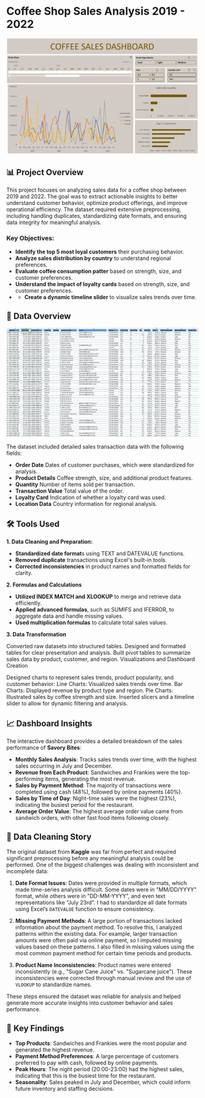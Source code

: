 # Coffee Shop Sales Analysis 2019 - 2022

![Dashboard Overview](https://github.com/karolholda/Excel-for-Data-Analysis/blob/main/Coffee%20Shop%20Project/assets/csd1.jpg)

## 📊 Project Overview

This project focuses on analyzing sales data for a coffee shop between 2019 and 2022. The goal was to extract actionable insights to better understand customer behavior, optimize product offerings, and improve operational efficiency. The dataset required extensive preprocessing, including handling duplicates, standardizing date formats, and ensuring data integrity for meaningful analysis.

### Key Objectives:
- **Identify the top 5 most loyal customers** their purchasing behavior.
- **Analyze sales distribution by country** to understand regional preferences.
- **Evaluate coffee consumption patter** based on strength, size, and customer preferences.
- **Understand the impact of loyalty cards** based on strength, size, and customer preferences.
- - **Create a dynamic timeline slider** to visualize sales trends over time.

## 📅 Data Overview

![Data Table](https://github.com/karolholda/Excel-for-Data-Analysis/blob/main/Coffee%20Shop%20Project/assets/csd2.jpg)

The dataset included detailed sales transaction data with the following fields:
- **Order Date** Dates of customer purchases, which were standardized for analysis.
- **Product Details** Coffee strength, size, and additional product features.
- **Quantity** Number of items sold per transaction.
- **Transaction Value** Total value of the order.
- **Loyalty Card** Indication of whether a loyalty card was used.
- **Location Data** Country information for regional analysis.

## 🛠 Tools Used

**1. Data Cleaning and Preparation:**

- **Standardized date format**s using TEXT and DATEVALUE functions.
- **Removed duplicate** transactions using Excel's built-in tools.
- **Corrected inconsistencies** in product names and formatted fields for clarity.
  
**2. Formulas and Calculations**

- **Utilized INDEX MATCH and XLOOKUP** to merge and retrieve data efficiently.
- **Applied advanced formulas**, such as SUMIFS and IFERROR, to aggregate data and handle missing values.
- **Used multiplication formulas** to calculate total sales values.
  
**3. Data Transformation**

Converted raw datasets into structured tables.
Designed and formatted tables for clear presentation and analysis.
Built pivot tables to summarize sales data by product, customer, and region.
Visualizations and Dashboard Creation

Designed charts to represent sales trends, product popularity, and customer behavior:
Line Charts: Visualized sales trends over time.
Bar Charts: Displayed revenue by product type and region.
Pie Charts: Illustrated sales by coffee strength and size.
Inserted slicers and a timeline slider to allow for dynamic filtering and analysis.

## 📈 Dashboard Insights

The interactive dashboard provides a detailed breakdown of the sales performance of **Savory Bites**:

- **Monthly Sales Analysis**: Tracks sales trends over time, with the highest sales occurring in July and December.
- **Revenue from Each Product**: Sandwiches and Frankies were the top-performing items, generating the most revenue.
- **Sales by Payment Method**: The majority of transactions were completed using cash (48%), followed by online payments (40%).
- **Sales by Time of Day**: Night-time sales were the highest (23%), indicating the busiest period for the restaurant.
- **Average Order Value**: The highest average order value came from sandwich orders, with other fast food items following closely.

## 🧹 Data Cleaning Story

The original dataset from **Kaggle** was far from perfect and required significant preprocessing before any meaningful analysis could be performed. One of the biggest challenges was dealing with inconsistent and incomplete data:

1. **Date Format Issues**: Dates were provided in multiple formats, which made time-series analysis difficult. Some dates were in "MM/DD/YYYY" format, while others were in "DD-MM-YYYY", and even text representations like "July 23rd". I had to standardize all date formats using Excel’s `DATEVALUE` function to ensure consistency.

2. **Missing Payment Methods**: A large portion of transactions lacked information about the payment method. To resolve this, I analyzed patterns within the existing data. For example, larger transaction amounts were often paid via online payment, so I imputed missing values based on these patterns. I also filled in missing values using the most common payment method for certain time periods and products.

3. **Product Name Inconsistencies**: Product names were entered inconsistently (e.g., "Sugar Cane Juice" vs. "Sugarcane juice"). These inconsistencies were corrected through manual review and the use of `VLOOKUP` to standardize names.

These steps ensured the dataset was reliable for analysis and helped generate more accurate insights into customer behavior and sales performance.

## 🌟 Key Findings

- **Top Products**: Sandwiches and Frankies were the most popular and generated the highest revenue.
- **Payment Method Preferences**: A large percentage of customers preferred to pay with cash, followed by online payments.
- **Peak Hours**: The night period (20:00-23:00) had the highest sales, indicating that this is the busiest time for the restaurant.
- **Seasonality**: Sales peaked in July and December, which could inform future inventory and staffing decisions.
